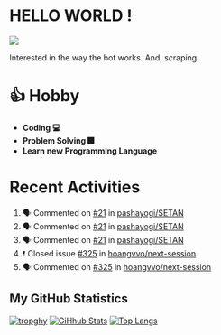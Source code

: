 # HELLO WORLD !
![](https://komarev.com/ghpvc/?username=hansputera&color=blue)

Interested in the way the bot works. And, scraping.

# 👍 Hobby

- **Coding 💻**
- **Problem Solving 🎆**
- **Learn new Programming Language**

# Recent Activities

<!--START_SECTION:activity-->
1. 🗣 Commented on [#21](https://github.com/pashayogi/SETAN/issues/21) in [pashayogi/SETAN](https://github.com/pashayogi/SETAN)
2. 🗣 Commented on [#21](https://github.com/pashayogi/SETAN/issues/21) in [pashayogi/SETAN](https://github.com/pashayogi/SETAN)
3. 🗣 Commented on [#21](https://github.com/pashayogi/SETAN/issues/21) in [pashayogi/SETAN](https://github.com/pashayogi/SETAN)
4. ❗️ Closed issue [#325](https://github.com/hoangvvo/next-session/issues/325) in [hoangvvo/next-session](https://github.com/hoangvvo/next-session)
5. 🗣 Commented on [#325](https://github.com/hoangvvo/next-session/issues/325) in [hoangvvo/next-session](https://github.com/hoangvvo/next-session)
<!--END_SECTION:activity-->

## My GitHub Statistics

[![tropghy](https://github-profile-trophy.vercel.app/?username=hansputera&theme=dracula)](https://github.com/hansputera)
[![GiHhub Stats](https://github-readme-stats.vercel.app/api?username=hansputera&show_icons=true&theme=dark&count_private=true)](https://github.com/hansputera)
[![Top Langs](https://github-readme-stats.vercel.app/api/top-langs/?username=hansputera&layout=compact&theme=dark)](https://github.com/hansputera)
